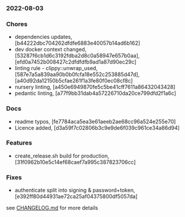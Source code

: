 ### 2022-08-03

### Chores
+ dependencies updates, [b44222dbc704262dfdfe6883e40057b14ad6b162]
+ dev docker context changed, [53287f6cb1d6c3192fdba2d8c0a58947e657b0aa], [efd0a7452b008427c2dfdfdfb9ad1a87d90ec29c]
+ linting rule - clippy::unwrap_used, [587e7a5a839aa90b0b0fcfa18e552c253885d47d], [a40d92da12150b5cfae261f1a3fe80f0ec08cf8c]
+ nursery linting, [a450e6949870fe5c5be41cff7611a86432043428]
+ pedantic linting, [a77f9bb31dab4a57226710da20ce799dfd2f1a6c]

### Docs
+ readme typos, [fe7784aca5ea3e61aeeb2ae68cc96a524e255e70]
+ Licence added, [d3a59f7c02806b3c9e9de6f039c961ce34a86d94]

### Features
+ create_release.sh build for production, [31f0962b10e5c14ef68caef7a995c387823706cc]

### Fixes
+ authenticate split into signing & password+token, [e392ff80d44931ae72ca25af04375800df5057da]

see <a href='https://github.com/mrjackwills/mealpedant_api/blob/main/CHANGELOG.md'>CHANGELOG.md</a> for more details
